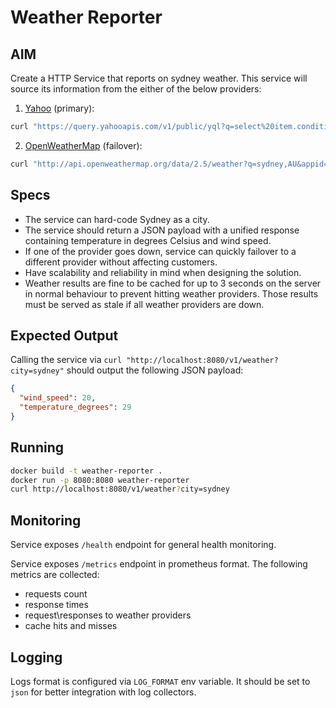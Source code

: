 # Weather Reporter

## AIM
Create a HTTP Service that reports on sydney weather. This service will source its information from the either of the below providers:
1. [Yahoo](https://developer.yahoo.com/weather/) (primary):
```bash
curl "https://query.yahooapis.com/v1/public/yql?q=select%20item.condition%2C%20wind%20from%20weather.forecast%20where%20woeid%20%3D%201105779&format=json&env=store%3A%2F%2Fdatatables.org%2Falltableswithkeys"
```
2. [OpenWeatherMap](https://openweathermap.org/current) (failover):
```bash
curl "http://api.openweathermap.org/data/2.5/weather?q=sydney,AU&appid=2326504fb9b100bee21400190e4dbe6d"
```

## Specs
- The service can hard-code Sydney as a city.
- The service should return a JSON payload with a unified response containing temperature in degrees Celsius and wind speed.
- If one of the provider goes down, service can quickly failover to a different provider without affecting customers.
- Have scalability and reliability in mind when designing the solution.
- Weather results are fine to be cached for up to 3 seconds on the server in normal behaviour to prevent hitting weather providers. Those results must be served as stale if all weather providers are down.

## Expected Output
Calling the service via `curl "http://localhost:8080/v1/weather?city=sydney"` should output the following JSON payload:
```json
{
  "wind_speed": 20,
  "temperature_degrees": 29
}
```

## Running

```bash
docker build -t weather-reporter .
docker run -p 8080:8080 weather-reporter
curl http://localhost:8080/v1/weather?city=sydney
```

## Monitoring

Service exposes `/health` endpoint for general health monitoring.

Service exposes `/metrics` endpoint in prometheus format. The following metrics are collected:
- requests count
- response times
- request\responses to weather providers
- cache hits and misses

## Logging

Logs format is configured via `LOG_FORMAT` env variable. It should be set to `json` for better integration with log collectors.
